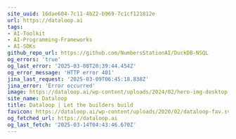 ```yaml
---
site_uuid: 16dae604-7c11-4b22-b969-7c1cf121812e
url: https://dataloop.ai
tags:
- AI-Toolkit
- AI-Programming-Frameworks
- AI-SDKs
github_repo_url: https://github.com/NumbersStationAI/DuckDB-NSQL
og_errors: 'true'
og_last_error: '2025-03-08T20:39:44.454Z'
og_error_message: 'HTTP error 401'
jina_last_request: '2025-03-09T06:45:18.838Z'
jina_error: 'Error occurred'
image: https://dataloop.ai/wp-content/uploads/2024/02/hero-img-desktop.webp
site_name: Dataloop
title: Dataloop | Let the builders build
favicon: https://dataloop.ai/wp-content/uploads/2020/02/dataloop-fav.svg
og_fetched_url: https://dataloop.ai
og_last_fetch: '2025-03-14T04:43:46.670Z'
---
```


